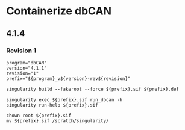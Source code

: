 # Containerize dbCAN

## 4.1.4

### Revision 1

```
program="dbCAN"
version="4.1.1"
revision="1"
prefix="${program}_v${version}-rev${revision}"

singularity build --fakeroot --force ${prefix}.sif ${prefix}.def

singularity exec ${prefix}.sif run_dbcan -h
singularity run-help ${prefix}.sif

chown root ${prefix}.sif
mv ${prefix}.sif /scratch/singularity/
```



